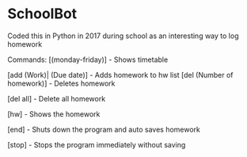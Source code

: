 # SchoolBot

Coded this in Python in 2017 during school as an interesting way to log homework



Commands:
[(monday-friday)] - Shows timetable

[add (Work)| (Due date)] - Adds homework to hw list
[del (Number of homework)] - Deletes homework

[del all] - Delete all homework

[hw] - Shows the homework

[end] - Shuts down the program and auto saves homework

[stop] - Stops the program immediately without saving
